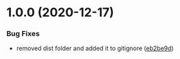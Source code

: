 # 1.0.0 (2020-12-17)


### Bug Fixes

* removed dist folder and added it to gitignore ([eb2be9d](http://bitbucket.org/adaptavistlabs/module-secret-generator/commits/eb2be9d5423b25b91ec3d30543cd0989f99570d3))
